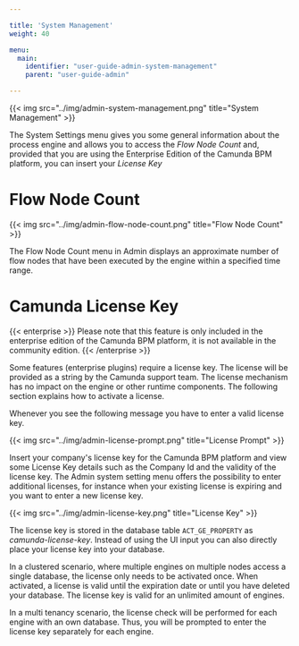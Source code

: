 ```yaml
---

title: 'System Management'
weight: 40

menu:
  main:
    identifier: "user-guide-admin-system-management"
    parent: "user-guide-admin"

---
```



{{< img src="../img/admin-system-management.png" title="System Management" >}}

The System Settings menu gives you some general information about the process engine and allows you to access the *Flow Node Count* and, provided that you are using the Enterprise Edition of the Camunda BPM platform, you can insert your *License Key*


# Flow Node Count

{{< img src="../img/admin-flow-node-count.png" title="Flow Node Count" >}}

The Flow Node Count menu in Admin displays an approximate number of flow nodes that have been executed by the engine within a specified time range.


# Camunda License Key

{{< enterprise >}}
  Please note that this feature is only included in the enterprise edition of the Camunda BPM platform, it is not available in the community edition.
{{< /enterprise >}}

Some features (enterprise plugins) require a license key. The license will be provided as a string by the Camunda support team. The license mechanism has no impact on the engine or other runtime components. The following section explains how to activate a license.

Whenever you see the following message you have to enter a valid license key.

{{< img src="../img/admin-license-prompt.png" title="License Prompt" >}}

Insert your company's license key for the Camunda BPM platform and view some License Key details such as the Company Id and the validity of the license key.  The Admin system setting menu offers the possibility to enter additional licenses, for instance when your existing license is expiring and you want to enter a new license key.

{{< img src="../img/admin-license-key.png" title="License Key" >}}

The license key is stored in the database table `ACT_GE_PROPERTY` as *camunda-license-key*. Instead of using the UI input you can also directly place your license key into your database.

In a clustered scenario, where multiple engines on multiple nodes access a single database, the license only needs to be activated once. When activated, a license is valid until the expiration date or until you have deleted your database. The license key is valid for an unlimited amount of engines.

In a multi tenancy scenario, the license check will be performed for each engine with an own database. Thus, you will be prompted to enter the license key separately for each engine.
